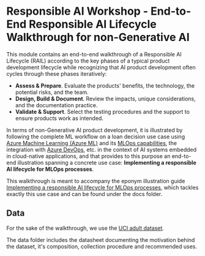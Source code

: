 # Responsible AI Workshop - End-to-End Responsible AI Lifecycle Walkthrough for non-Generative AI

This module contains an end-to-end walkthrough of a Responsible AI Lifecycle (RAIL) according to the key phases of a typical product development lifecycle while recognizing that AI product development often cycles through these phases iteratively:
* **Assess & Prepare**. Evaluate the products' benefits, the technology, the potential risks, and the team.
* **Design, Build & Document**. Review the impacts, unique considerations, and the documentation practice.
* **Validate & Support**. Select the testing procedures and the support to ensure products work as intended.

In terms of non-Generative AI product development, it is illustrated by following the complete ML workflow on a loan decision use case using [Azure Machine Learning (Azure ML)](https://azure.microsoft.com/en-us/services/machine-learning/) and its [MLOps capabilities](https://azure.microsoft.com/en-us/services/machine-learning/), the integration with [Azure DevOps](https://azure.microsoft.com/en-us/services/devops/), etc. in the context of AI systems embedded in cloud-native applications, and that provides to this purpose an end-to-end illustration spanning a concrete use case: **Implementing a responsible AI lifecycle for MLOps processes**. 

This walkthrough is meant to accompany the eponym illustration guide [Implementing a responsible AI lifecycle for MLOps processes](https://github.com/microsoft/responsible-ai-workshop/blob/main/nongen-ai-lifecycle-walkthrough/docs/implementing-responsible-ai-lifecycle.docx), which tackles exactly this use case and can be found under the docs folder.

## Data

For the sake of the walkthrough, we use the [UCI adult dataset](https://archive.ics.uci.edu/ml/datasets/Adult). 

The data folder includes the datasheet documenting the motivation behind the dataset, it's composition, collection procedure and recommended uses.

